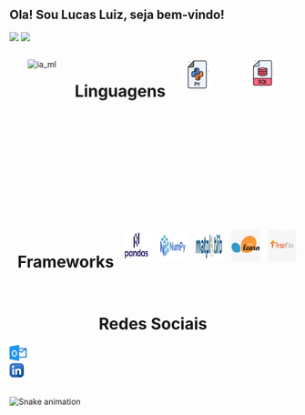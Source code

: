 
## Ola! Sou Lucas Luiz, seja bem-vindo!

<div >
  <img height="180em" src="https://github-readme-stats.vercel.app/api?username=LUCAS-LUIZ-ROCHA&show_icons=true&theme=gotham&include_all_commits=true&count_private=true"/>
  <img height="180em" src="https://github-readme-stats.vercel.app/api/top-langs/?username=LUCAS-LUIZ-ROCHA&layout=compact&langs_count=16&theme=gotham"/>
</div>

## 
<div style="display: flex; justify-content: space-between;"> <br>
  <img align="left"height="300" alt="ia_ml" src="ia_ml.gif">
   <h1 align="center">Linguagens</h1>
   <img align="center" height="55" width="50" alt="python-icon"  src="py2_log.png">
   <br>
   <img align="center" height="50" width="50" alt="sql"  src="Sql_log.png"> 
   <br>
</div>
<div style="display: flex; justify-content: space-between;"> <br>   
    <h1 align="center">Frameworks</h1>
    <img align="center" height="55" width="50" alt="pandas"  src="pandas.png">
    <img align="center" height="55" width="50" alt="numpy"  src="numpy.png">
    <img align="center" height="55" width="50" alt="matplot"  src="matplot.png">
    <img align="center" height="55" width="50" alt="sklearn"  src="sklearn.png">
    <img align="center" height="55" width="50" alt="tensorflow"  src="tensorflow.png">
</div>


<div>
  <br>
  <h1 align="center">Redes Sociais</h1>
  <a href = "mailto: lucasluiz_ads@hotmail.com">
    <img width="30" src="outlook_log.png">
  </a>
  <br>
  <a href = "https://www.linkedin.com/in/lucas-luiz-rocha">
    <img width="25" src="link_log.png">
  </a>
 </div>
<br>



![Snake animation](https://github.com/LuigiGF/LuigiGF/blob/output/github-contribution-grid-snake.svg)

